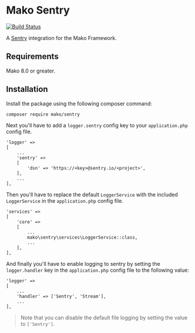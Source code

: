 # Mako Sentry

[![Build Status](https://github.com/mako-framework/sentry/workflows/Tests/badge.svg)](https://github.com/mako-framework/sentry/actions?query=workflow%3ATests)

A [Sentry](https://sentry.io/welcome/) integration for the Mako Framework.

## Requirements

Mako 8.0 or greater.

## Installation

Install the package using the following composer command:

```
composer require mako/sentry
```

Next you'll have to add a `logger.sentry` config key to your `application.php` config file.

```
'logger' =>
[
	...
	'sentry' =>
	[
		'dsn' => 'https://<key>@sentry.io/<project>',
	],
	...
],
```

Then you'll have to replace the default `LoggerService` with the included `LoggerService` in the `application.php` config file.

```
'services' =>
[
	'core' =>
	[
		...
		mako\sentry\services\LoggerService::class,
		...
	],
],
```

And finally you'll have to enable logging to sentry by setting the `logger.handler` key in the `application.php` config file to the following value:

```
'logger' =>
[
	...
	'handler' => ['Sentry', 'Stream'],
	...
],
```

> Note that you can disable the default file logging by setting the value to `['Sentry']`.
